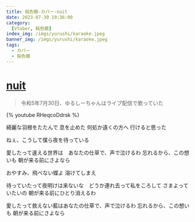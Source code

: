```yaml
---
title: 鈍色聴-カバー-nuit
date: 2023-07-30 19:36:00
category:
  [Vtuber, 鈍色聴]
index_img: /imgs/yurushi/karaoke.jpeg
banner_img: /imgs/yurushi/karaoke.jpeg
tags:
  - カバー
  - 鈍色聴
---
```


<script src='/js/diy/resize-ifram.js'></script>

# [nuit](https://www.youtube.com/watch?v=XckMDhr7a0E&t=0s)

> 令和5年7月30日、ゆるしーちゃんはライブ配信で歌っていた

{% youtube RHeqcoDdrsk %}

綺麗な羽根をたたんで
息を止めた
何処か遠くの方へ
行けると思った

ねぇ、こうして僕ら夜を待っている

愛したって違える世界は　あなたの仕草で、声で泣けるわ
忘れるから、この想いも
朝が来る前にさよなら

おやすみ、飛べない蝶よ
溶けてしまえ

待っていたって夜明けは来ないな　どうか連れ去って私をころして
さまよっていたいの
朝が来る前にひとり消えるわ

愛したって救えない藍はあなたの仕草で、声で泣けるわ
忘れるから、この想いも
朝が来る前にさよなら
